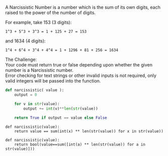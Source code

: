 A Narcissistic Number is a number which is the sum of its own digits, each raised to the power of the number of digits.

For example, take 153 (3 digits):

    1^3 + 5^3 + 3^3 = 1 + 125 + 27 = 153

and 1634 (4 digits):

    1^4 + 6^4 + 3^4 + 4^4 = 1 + 1296 + 81 + 256 = 1634

The Challenge:  
Your code must return true or false depending upon whether the given number is a Narcissistic number.  
Error checking for text strings or other invalid inputs is not required, only valid integers will be passed into the function.
```python
def narcissistic( value ):
    output = 0

    for v in str(value):
        output += int(v)**len(str(value))
        
    return True if output == value else False
```
    def narcissistic(value):
        return value == sum(int(x) ** len(str(value)) for x in str(value))
```        
def narcissistic(value):
    return bool(value==sum([int(a) ** len(str(value)) for a in str(value)]))
```
